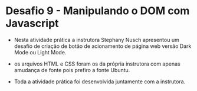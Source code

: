 # Desafio 9 - Manipulando o DOM com Javascript

- Nesta atividade prática a instrutora Stephany Nusch apresentou um desafio de criação de botão de acionamento de página web versão Dark Mode ou Light Mode.

- os arquivos HTML e CSS foram os da própria instrutora com apenas amudança de fonte pois prefiro a fonte Ubuntu.

- Toda a atividade prática foi desenvolvida juntamente com a instrutora.
